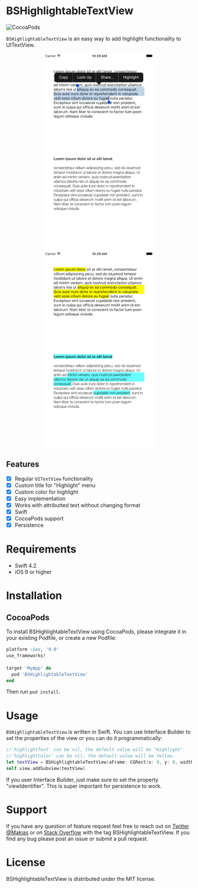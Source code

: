 # BSHighlightableTextView

![CocoaPods](https://img.shields.io/badge/pod-v1.0.6-blue.svg)

`BSHighlightableTextView` is an easy way to add highlight functionality to UITextView.

<div align="center">
    <img src="https://raw.githubusercontent.com/danmunoz/danmunoz.github.io/master/Assets/BSHighlightableTextView/screenshot1.png" height="534" width="300"">
    <img src="https://raw.githubusercontent.com/danmunoz/danmunoz.github.io/master/Assets/BSHighlightableTextView/screenshot2.png" height="534" width="300"">
</div>

## Features

- [x] Regular `UITextView` functionality
- [x] Custom title for "Highlight" menu
- [x] Custom color for highlight
- [x] Easy implementation
- [x] Works with attributted text without changing format
- [x] Swift
- [x] CocoaPods support
- [x] Persistence

# Requirements

 - Swift 4.2
 - iOS 9 or higher


# Installation

## CocoaPods
To install BSHighlightableTextView using CocoaPods, please integrate it in your existing Podfile, or create a new Podfile:

```ruby
platform :ios, '9.0'
use_frameworks!

target 'MyApp' do
  pod 'BSHighlightableTextView'
end
```

Then run `pod install`.

# Usage
`BSHighlightableTextView` is written in Swift. You can use Interface Builder to set the properties of the view or you can do it programmatically:

```swift
//'highlightText' can be nil, the default value will be "Highlight".
//'highlightColor' can be nil, the default value will be Yellow.
let textView = BSHighlightableTextView(aFrame: CGRect(x: 0, y: 0, width: 100, height: 100), aTextContainer: nil, viewIdentifier: "myTextView1", highlightText: "Highlight", highlightColor: UIColor.red)
self.view.addSubview(textView)

```

If you user Interface Builder, just make sure to set the property "viewIdentifier". This is super important for persistence to work.

# Support
If you have any question of feature request feel free to reach out on [Twitter](http://www.twitter.com/Makias) [@Makias](http://www.twitter.com/Makias) or on [Stack Overflow](http://stackoverflow.com) with the tag BSHighlightableTextView. If you find any bug please post an issue or submit a pull request.

# License

BSHighlightableTextView is distributed under the MIT license.

